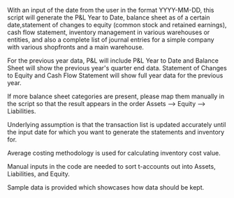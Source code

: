 With an input of the date from the user in the format YYYY-MM-DD, this script will generate the P&L Year to Date, balance sheet as of a certain date,statement of changes to equity (common stock and retained earnings), cash flow statement, inventory management in various warehouses or entities, and also a complete list of journal entries for a simple company with various shopfronts and a main warehouse.

For the previous year data, P&L will include P&L Year to Date and Balance Sheet will show the previous year's quarter end data. Statement of Changes to Equity and Cash Flow Statement will show full year data for the previous year.

If more balance sheet categories are present, please map them manually in the script so that the result appears in the order Assets --> Equity --> Liabilities.

Underlying assumption is that the transaction list is updated accurately until the input date for which you want to generate the statements and inventory for.

Average costing methodology is used for calculating inventory cost value.

Manual inputs in the code are needed to sort t-accounts out into Assets, Liabilities, and Equity.

Sample data is provided which showcases how data should be kept.
